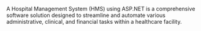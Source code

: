 A Hospital Management System (HMS) using ASP.NET is a comprehensive software solution designed to streamline and automate various administrative, 
clinical, and financial tasks within a healthcare facility. 

